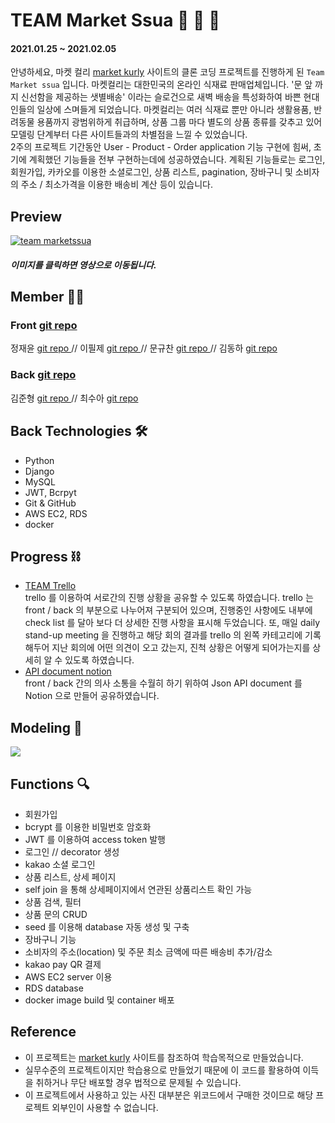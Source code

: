 # TEAM Market Ssua 💟 🛒 🚛 
#### 2021.01.25 ~ 2021.02.05
안녕하세요, 마켓 컬리 [market kurly](https://www.kurly.com/shop/main/index.php) 사이트의 클론 코딩 프로젝트를 진행하게 된 `Team Market ssua` 입니다. 마켓컬리는 대한민국의 온라인 식재료 판매업체입니다. '문 앞 까지 신선함을 제공하는 샛별배송' 이라는 슬로건으로 새벽 배송을 특성화하여 바쁜 현대인들의 일상에 스며들게 되었습니다. 마켓컬리는 여러 식재료 뿐만 아니라 생활용품, 반려동물 용품까지 광범위하게 취급하며, 상품 그룹 마다 별도의 상품 종류를 갖추고 있어 모델링 단계부터 다른 사이트들과의 차별점을 느낄 수 있었습니다.<br>
2주의 프로젝트 기간동안 User - Product - Order application 기능 구현에 힘써, 초기에 계획했던 기능들을 전부 구현하는데에 성공하였습니다. 계획된 기능들로는 로그인, 회원가입, 카카오를 이용한 소셜로그인, 상품 리스트, pagination, 장바구니 및 소비자의 주소 / 최소가격을 이용한 배송비 계산 등이 있습니다.
## Preview 
[![team marketssua](https://images.velog.io/images/sue517/post/fe661ddf-7d57-4d03-84d4-d2f679d9efa2/%E1%84%89%E1%85%B3%E1%84%8F%E1%85%B3%E1%84%85%E1%85%B5%E1%86%AB%E1%84%89%E1%85%A3%E1%86%BA%202021-02-06%20%E1%84%8B%E1%85%A9%E1%84%92%E1%85%AE%204.29.42.png)]('https://youtu.be/ifrAm2Tn6PE')
##### 이미지를 클릭하면 영상으로 이동됩니다.

## Member 🕺🏻 <br>
### Front <a href="https://github.com/wecode-bootcamp-korea/16-2nd-market-ssua-frontend"> git repo </a> <br>
정재윤 <a href="https://github.com/sbjeong222"> git repo </a> // 이필제 <a href="https://github.com/xxpiiiide"> git repo </a> // 문규찬 <a href="https://github.com/moonkyuchan"> git repo </a> // 김동하 <a href="https://github.com/finalslug"> git repo</a> <br>
### Back <a href="https://github.com/wecode-bootcamp-korea/16-2nd-market-ssua-backend"> git repo </a> <br>
김준형 <a href="https://github.com/ddalkigum"> git repo </a> // 최수아 <a href="https://github.com/sue517"> git repo</a> <br>
## Back Technologies 🛠
- Python
- Django
- MySQL
- JWT, Bcrpyt
- Git & GitHub
- AWS EC2, RDS
- docker

## Progress ⛓
- <a href="https://trello.com/b/JBzF7qXW/market-ssua"> TEAM Trello </a> <br>
trello 를 이용하여 서로간의 진행 상황을 공유할 수 있도록 하였습니다. trello 는 front / back 의 부분으로 나누어져 구분되어 있으며, 진행중인 사항에도 내부에 check list 를 달아 보다 더 상세한 진행 사항을 표시해 두었습니다. 또, 매일 daily stand-up meeting 을 진행하고 해당 회의 결과를 trello 의 왼쪽 카테고리에 기록해두어 지난 회의에 어떤 의견이 오고 갔는지, 진척 상황은 어떻게 되어가는지를 상세히 알 수 있도록 하였습니다.
- <a href="https://www.notion.so/51571f832f014d94a70d2b1ca36c7c39"> API document notion </a> <br>
front / back 간의 의사 소통을 수월히 하기 위하여 Json API document 를 Notion 으로 만들어 공유하였습니다. 

## Modeling 📑
<img src="https://media.vlpt.us/images/sue517/post/3c651f75-a713-4047-8186-ea695ef55ef7/%E1%84%89%E1%85%B3%E1%84%8F%E1%85%B3%E1%84%85%E1%85%B5%E1%86%AB%E1%84%89%E1%85%A3%E1%86%BA%202021-01-27%20%E1%84%8B%E1%85%A9%E1%84%8C%E1%85%A5%E1%86%AB%202.13.48.png">

## Functions 🔍
- 회원가입
- bcrypt 를 이용한 비밀번호 암호화
- JWT 를 이용하여 access token 발행
- 로그인 // decorator 생성
- kakao 소셜 로그인
- 상품 리스트, 상세 페이지
- self join 을 통해 상세페이지에서 연관된 상품리스트 확인 가능
- 상품 검색, 필터
- 상품 문의 CRUD
- seed 를 이용해 database 자동 생성 및 구축
- 장바구니 기능
- 소비자의 주소(location) 및 주문 최소 금액에 따른 배송비 추가/감소
- kakao pay QR 결제
- AWS EC2 server 이용
- RDS database
- docker image build 및 container 배포

## Reference 

- 이 프로젝트는 [market kurly](https://www.kurly.com/shop/main/index.php) 사이트를 참조하여 학습목적으로 만들었습니다.
- 실무수준의 프로젝트이지만 학습용으로 만들었기 때문에 이 코드를 활용하여 이득을 취하거나 무단 배포할 경우 법적으로 문제될 수 있습니다.
- 이 프로젝트에서 사용하고 있는 사진 대부분은 위코드에서 구매한 것이므로 해당 프로젝트 외부인이 사용할 수 없습니다.
